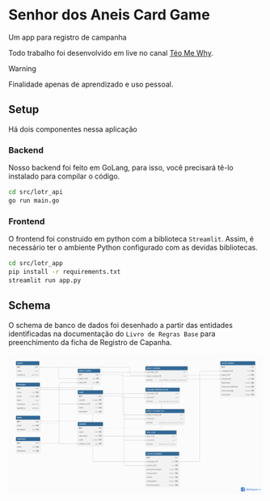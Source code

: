 # Senhor dos Aneis Card Game

Um app para registro de campanha

Todo trabalho foi desenvolvido em live no canal [Téo Me Why](https://twitch.tv/teomewhy).

> [!WARNING]
> Finalidade apenas de aprendizado e uso pessoal.

## Setup

Há dois componentes nessa aplicação

### Backend

Nosso backend foi feito em GoLang, para isso, você precisará tê-lo instalado para compilar o código.

```bash
cd src/lotr_api
go run main.go
```

### Frontend

O frontend foi construido em python com a biblioteca `Streamlit`. Assim, é necessário ter o ambiente Python configurado com as devidas bibliotecas.


```bash
cd src/lotr_app
pip install -r requirements.txt
streamlit run app.py
```

## Schema

O schema de banco de dados foi desenhado a partir das entidades identificadas na documentação do `Livro de Regras Base` para preenchimento da ficha de Registro de Capanha.

<img src="schema.png">